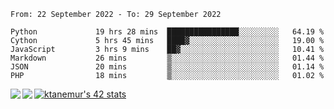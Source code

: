 <!--START_SECTION:waka-->

```text
From: 22 September 2022 - To: 29 September 2022

Python             19 hrs 28 mins  ████████████████░░░░░░░░░   64.19 %
Cython             5 hrs 45 mins   ████▓░░░░░░░░░░░░░░░░░░░░   19.00 %
JavaScript         3 hrs 9 mins    ██▓░░░░░░░░░░░░░░░░░░░░░░   10.41 %
Markdown           26 mins         ▒░░░░░░░░░░░░░░░░░░░░░░░░   01.44 %
JSON               20 mins         ▒░░░░░░░░░░░░░░░░░░░░░░░░   01.14 %
PHP                18 mins         ▒░░░░░░░░░░░░░░░░░░░░░░░░   01.02 %
```

<!--END_SECTION:waka-->
<a href="https://github.com/anuraghazra/github-readme-stats">
  <img align="left" src="https://github-readme-stats.vercel.app/api?username=Tanesan&count_private=true&show_icons=true" />
<img align="left" src="https://github-readme-stats.vercel.app/api/top-langs/?username=Tanesan" />
</a>

[![ktanemur's 42 stats](https://badge42.vercel.app/api/v2/cl1wslf6s002109l771rng2w8/stats?cursusId=21&coalitionId=62)](https://github.com/JaeSeoKim/badge42)
